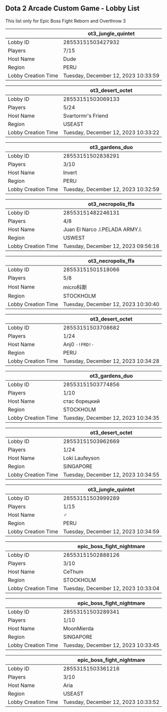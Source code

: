 ## Dota 2 Arcade Custom Game - Lobby List

This list only for Epic Boss Fight Reborn and Overthrow 3

|  | ot3_jungle_quintet |
| ------ | ------ |
| Lobby ID | 28553151503427932 |
| Players | 7/15 |
| Host Name | Dude |
| Region | PERU |
| Lobby Creation Time | Tuesday, December 12, 2023 10:33:59 |


|  | ot3_desert_octet |
| ------ | ------ |
| Lobby ID | 28553151503069133 |
| Players | 5/24 |
| Host Name | Svartormr's Friend |
| Region | USEAST |
| Lobby Creation Time | Tuesday, December 12, 2023 10:33:22 |


|  | ot3_gardens_duo |
| ------ | ------ |
| Lobby ID | 28553151502838291 |
| Players | 3/10 |
| Host Name | Invert |
| Region | PERU |
| Lobby Creation Time | Tuesday, December 12, 2023 10:32:59 |


|  | ot3_necropolis_ffa |
| ------ | ------ |
| Lobby ID | 28553151482246131 |
| Players | 4/8 |
| Host Name | Juan El Narco .l.PELADA ARMY.l. |
| Region | USWEST |
| Lobby Creation Time | Tuesday, December 12, 2023 09:56:16 |


|  | ot3_necropolis_ffa |
| ------ | ------ |
| Lobby ID | 28553151501518066 |
| Players | 5/8 |
| Host Name | micro科斯 |
| Region | STOCKHOLM |
| Lobby Creation Time | Tuesday, December 12, 2023 10:30:40 |


|  | ot3_desert_octet |
| ------ | ------ |
| Lobby ID | 28553151503708682 |
| Players | 1/24 |
| Host Name | Anj0 `-!FRD!-` |
| Region | PERU |
| Lobby Creation Time | Tuesday, December 12, 2023 10:34:28 |


|  | ot3_gardens_duo |
| ------ | ------ |
| Lobby ID | 28553151503774856 |
| Players | 1/10 |
| Host Name | стас борецкий |
| Region | STOCKHOLM |
| Lobby Creation Time | Tuesday, December 12, 2023 10:34:35 |


|  | ot3_desert_octet |
| ------ | ------ |
| Lobby ID | 28553151503962669 |
| Players | 1/24 |
| Host Name | Loki Laufeyson |
| Region | SINGAPORE |
| Lobby Creation Time | Tuesday, December 12, 2023 10:34:55 |


|  | ot3_jungle_quintet |
| ------ | ------ |
| Lobby ID | 28553151503999289 |
| Players | 1/15 |
| Host Name | ♂ |
| Region | PERU |
| Lobby Creation Time | Tuesday, December 12, 2023 10:34:59 |


|  | epic_boss_fight_nightmare |
| ------ | ------ |
| Lobby ID | 28553151502888126 |
| Players | 3/10 |
| Host Name | CeThum |
| Region | STOCKHOLM |
| Lobby Creation Time | Tuesday, December 12, 2023 10:33:04 |


|  | epic_boss_fight_nightmare |
| ------ | ------ |
| Lobby ID | 28553151503289341 |
| Players | 1/10 |
| Host Name | MoonMierda |
| Region | SINGAPORE |
| Lobby Creation Time | Tuesday, December 12, 2023 10:33:45 |


|  | epic_boss_fight_nightmare |
| ------ | ------ |
| Lobby ID | 28553151503361216 |
| Players | 3/10 |
| Host Name | Aria |
| Region | USEAST |
| Lobby Creation Time | Tuesday, December 12, 2023 10:33:52 |


